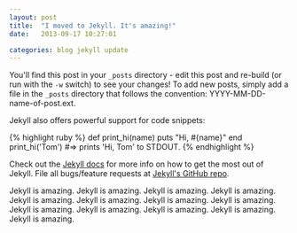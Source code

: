 ```yaml
---
layout: post
title:  "I moved to Jekyll. It's amazing!"
date:   2013-09-17 10:27:01

categories: blog jekyll update
---
```



You'll find this post in your `_posts` directory - edit this post and re-build (or run with the `-w` switch) to see your changes!
To add new posts, simply add a file in the `_posts` directory that follows the convention: YYYY-MM-DD-name-of-post.ext.

<!-- excerpt-separator  -->

Jekyll also offers powerful support for code snippets:

{% highlight ruby %}
def print_hi(name)
  puts "Hi, #{name}"
end
print_hi('Tom')
#=> prints 'Hi, Tom' to STDOUT.
{% endhighlight %}

Check out the [Jekyll docs][jekyll] for more info on how to get the most out of Jekyll. File all bugs/feature requests at [Jekyll's GitHub repo][jekyll-gh].

Jekyll is amazing. Jekyll is amazing. Jekyll is amazing. Jekyll is amazing. Jekyll is amazing. Jekyll is amazing. 
Jekyll is amazing. Jekyll is amazing. Jekyll is amazing. Jekyll is amazing. Jekyll is amazing. Jekyll is amazing. Jekyll is amazing. 


[jekyll-gh]: https://github.com/mojombo/jekyll
[jekyll]:    http://jekyllrb.com
